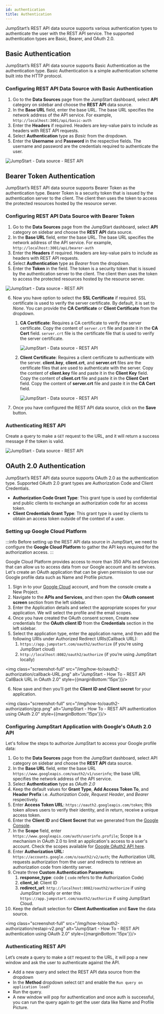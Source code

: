 ```yaml
---
id: authentication
title: Authentication
---
```


JumpStart’s REST API data source supports various authentication types to authenticate the user with the REST API service. The supported authentication types are Basic, Bearer, and OAuth 2.0.

## Basic Authentication

JumpStart’s REST API data source supports Basic Authentication as the authentication type. Basic Authentication is a simple authentication scheme built into the HTTP protocol.

### Configuring REST API Data Source with Basic Authentication

1. Go to the **Data Sources** page from the JumpStart dashboard, select **API** category on sidebar and choose the **REST API** data source.
2. In the **Base URL** field, enter the base URL. The base URL specifies the network address of the API service. For example, `http://localhost:3001/api/basic-auth`
3. Enter the **Headers** if required. Headers are key-value pairs to include as headers with REST API requests.
4. Select **Authentication** type as *Basic* from the dropdown.
5. Enter the **Username** and **Password** in the respective fields. The username and password are the credentials required to authenticate the user.

<img className="screenshot-full" src="/img/datasource-reference/rest-api/basic.png" alt="JumpStart - Data source - REST API" />



## Bearer Token Authentication

JumpStart’s REST API data source supports Bearer Token as the authentication type. Bearer Token is a security token that is issued by the authentication server to the client. The client then uses the token to access the protected resources hosted by the resource server.

### Configuring REST API Data Source with Bearer Token

1. Go to the **Data Sources** page from the JumpStart dashboard, select **API** category on sidebar and choose the **REST API** data source.
2. In the **Base URL** field, enter the base URL. The base URL specifies the network address of the API service. For example, `http://localhost:3001/api/bearer-auth`
3. Enter the **Headers** if required. Headers are key-value pairs to include as headers with REST API requests.
4. Select **Authentication** type as *Bearer* from the dropdown.
5. Enter the **Token** in the field. The token is a security token that is issued by the authentication server to the client. The client then uses the token to access the protected resources hosted by the resource server.
  
<img className="screenshot-full" src="/img/datasource-reference/rest-api/none.png" alt="JumpStart - Data source - REST API" />

6. Now you have option to select the **SSL Certificate** if required. SSL certificate is used to verify the server certificate. By default, it is set to *None*. You can provide the **CA Certificate** or **Client Certificate** from the dropdown.
    1. **CA Certificate**: Requires a CA certificate to verify the server certificate. Copy the content of `server.crt` file and paste it in the **CA Cert** field. `server.crt` file is the certificate file that is used to verify the server certificate.
  
        <img className="screenshot-full" src="/img/datasource-reference/rest-api/cacert.png" alt="JumpStart - Data source - REST API" />

    2. **Client Certificate**: Requires a client certificate to authenticate with the server. **client.key**, **client.crt**, and **server.crt** files are the certificate files that are used to authenticate with the server. Copy the content of **client.key** file and paste it in the **Client Key** field. Copy the content of **client.crt** file and paste it in the **Client Cert** field. Copy the content of **server.crt** file and paste it in the **CA Cert** field.
  
        <img className="screenshot-full" src="/img/datasource-reference/rest-api/clientcert.png" alt="JumpStart - Data source - REST API" />

7. Once you have configured the REST API data source, click on the **Save** button.

### Authenticating REST API

Create a query to make a `GET` request to the URL, and it will return a success message if the token is valid.

<div style={{textAlign: 'center'}}>

<img className="screenshot-full" src="/img/datasource-reference/rest-api/bearersuccess.png" alt="JumpStart - Data source - REST API" />

</div>

## OAuth 2.0 Authentication

JumpStart’s REST API data source supports OAuth 2.0 as the authentication type. Supported OAuth 2.0 grant types are Authorization Code and Client Credentials.

- **Authorization Code Grant Type**: This grant type is used by confidential and public clients to exchange an authorization code for an access token.
- **Client Credentials Grant Type**: This grant type is used by clients to obtain an access token outside of the context of a user.

### Setting up Google Cloud Platform

:::info
Before setting up the REST API data source in JumpStart, we need to configure the **Google Cloud Platform** to gather the API keys required for the authorization access.
:::

Google Cloud Platform provides access to more than 350 APIs and Services that can allow us to access data from our Google account and its services. Let's create an OAuth application that can be given permission to use our Google profile data such as Name and Profile picture.

1. Sign in to your [Google Cloud](https://cloud.google.com/) account, and from the console create a New Project.
2. Navigate to the **APIs and Services**, and then open the **OAuth consent screen** section from the left sidebar.
3. Enter the Application details and select the appropriate scopes for your application. We will select the profile and the email scopes. 
4. Once you have created the OAuth consent screen, Create new credentials for the **OAuth client ID** from the **Credentials** section in the left sidebar.
5. Select the application type, enter the application name, and then add the following URIs under Authorized Redirect URIs(Callback URL):
    1. `https://app.jumpstart.com/oauth2/authorize` (if you’re using JumpStart cloud)
    2. `http://localhost:8082/oauth2/authorize` (if you’re using JumpStart locally)

<img class="screenshot-full" src="/img/how-to/oauth2-authorization/callback-URL.png" alt="JumpStart - How To - REST API CallBack URL in OAuth 2.0" style={{marginBottom:'15px'}}/>

6. Now save and then you’ll get the **Client ID and Client secret** for your application.

<img class="screenshot-full" src="/img/how-to/oauth2-authorization/gcp.png" alt="JumpStart - How To - REST API authentication using OAuth 2.0" style={{marginBottom:'15px'}}/>

### Configuring JumpStart Application with Google's OAuth 2.0 API

Let's follow the steps to authorize JumpStart to access your Google profile data:

1. Go to the **Data Sources** page from the JumpStart dashboard, select API category on sidebar and choose the **REST API** data source.
2. In the **Base URL** field, enter the base URL `https://www.googleapis.com/oauth2/v1/userinfo`; the base URL specifies the network address of the API service.
3. Select **Authentication** type as *OAuth 2.0*
4. Keep the default values for **Grant Type**, **Add Access Token To**, and **Header Prefix** i.e. *Authorization Code*, *Request Header*, and *Bearer* respectively.
5. Enter **Access Token URL**: `https://oauth2.googleapis.com/token`; this token allows users to verify their identity, and in return, receive a unique access token.
6. Enter the **Client ID** and **Client Secret** that we generated from the [Google Console](http://console.developers.google.com/).
7. In the **Scope** field, enter `https://www.googleapis.com/auth/userinfo.profile`; Scope is a mechanism in OAuth 2.0 to limit an application's access to a user's account. Check the scopes available for [Google OAuth2 API here](https://developers.google.com/identity/protocols/oauth2/scopes#oauth2).
8. Enter **Authorization URL:** `https://accounts.google.com/o/oauth2/v2/auth`; the Authorization URL requests authorization from the user and redirects to retrieve an authorization code from identity server.
9. Create three **Custom Authentication Parameters:**
    1. **response_type**: code ( `code` refers to the Authorization Code)
    2. **client_id**: Client ID
    3. **redirect_url**: `http://localhost:8082/oauth2/authorize` if using JumpStart locally or enter this `https://app.jumpstart.com/oauth2/authorize` if using JumpStart Cloud.
10. Keep the default selection for **Client Authentication** and **Save** the data source.

<img class="screenshot-full" src="/img/how-to/oauth2-authorization/restapi-v2.png" alt="JumpStart - How To - REST API authentication using OAuth 2.0" style={{marginBottom:'15px'}}/>

### Authenticating REST API

Let’s create a query to make a `GET` request to the URL, it will pop a new window and ask the user to authenticate against the API.

- Add a new query and select the REST API data source from the dropdown
- In the **Method** dropdown select `GET` and enable the  `Run query on application load?`
- Run the query. 
- A new window will pop for authentication and once auth is successful, you can run the query again to get the user data like Name and Profile Picture.